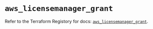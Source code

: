 # `aws_licensemanager_grant`

Refer to the Terraform Registory for docs: [`aws_licensemanager_grant`](https://www.terraform.io/docs/providers/aws/r/licensemanager_grant).
